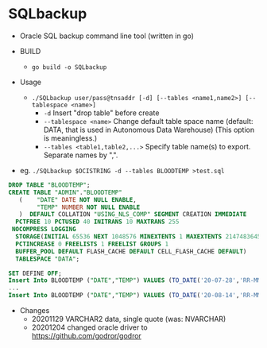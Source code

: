 # SQLbackup

- Oracle SQL backup command line tool (written in go)

- BUILD 
  - `go build -o SQLbackup`

- Usage
  - `./SQLbackup user/pass@tnsaddr [-d] [--tables <name1,name2>] [--tablespace <name>]`
    - `-d` Insert "drop table" before create
    - `--tablespace <name>` Change default table space name (default: DATA, that is used in Autonomous Data Warehouse) (This option is meaningless.)
    - `--tables <table1,table2,...>` Specify table name(s) to export. Separate names by ",".

- eg. `./SQLbackup $OCISTRING -d --tables BLOODTEMP >test.sql`

```sql
DROP TABLE "BLOODTEMP";
CREATE TABLE "ADMIN"."BLOODTEMP" 
   (    "DATE" DATE NOT NULL ENABLE, 
        "TEMP" NUMBER NOT NULL ENABLE
   )  DEFAULT COLLATION "USING_NLS_COMP" SEGMENT CREATION IMMEDIATE 
  PCTFREE 10 PCTUSED 40 INITRANS 10 MAXTRANS 255 
 NOCOMPRESS LOGGING
  STORAGE(INITIAL 65536 NEXT 1048576 MINEXTENTS 1 MAXEXTENTS 2147483645
  PCTINCREASE 0 FREELISTS 1 FREELIST GROUPS 1
  BUFFER_POOL DEFAULT FLASH_CACHE DEFAULT CELL_FLASH_CACHE DEFAULT)
  TABLESPACE "DATA";

SET DEFINE OFF;
Insert Into BLOODTEMP ("DATE","TEMP") VALUES (TO_DATE('20-07-28','RR-MM-DD'),36.5);
...
Insert Into BLOODTEMP ("DATE","TEMP") VALUES (TO_DATE('20-08-14','RR-MM-DD'),36.7);
```

- Changes
  - 20201129 VARCHAR2 data, single quote (was: NVARCHAR)
  - 20201204 changed oracle driver to https://github.com/godror/godror